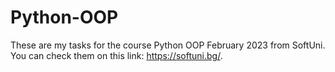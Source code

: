 # Python-OOP
These are my tasks for the course Python OOP February 2023 from SoftUni. You can check them on this link: https://softuni.bg/.
